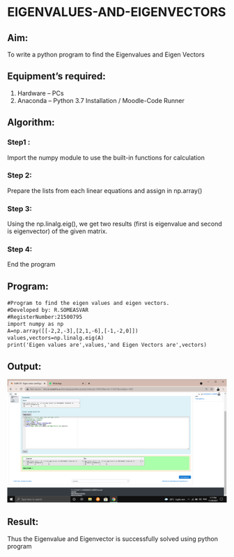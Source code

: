 # EIGENVALUES-AND-EIGENVECTORS
## Aim:
To write a python program to find the Eigenvalues and Eigen Vectors
## Equipment’s required:
1. 	Hardware – PCs
2. 	Anaconda – Python 3.7 Installation / Moodle-Code Runner
## Algorithm:
### Step1 : 
Import the numpy module to use the built-in functions for calculation
### Step 2:
Prepare the lists from each linear equations and assign in np.array()
### Step 3:
 Using the np.linalg.eig(),  we get two results (first is eigenvalue and second is eigenvector) of the given matrix.
### Step 4: 
End the program
## Program:
~~~
#Program to find the eigen values and eigen vectors.
#Developed by: R.SOMEASVAR
#RegisterNumber:21500795
import numpy as np 
A=np.array([[-2,2,-3],[2,1,-6],[-1,-2,0]]) 
values,vectors=np.linalg.eig(A) 
print('Eigen values are',values,'and Eigen Vectors are',vectors)
~~~
## Output:
![Output](/eigen.png)
## Result:
Thus the Eigenvalue and Eigenvector is successfully solved using python program
